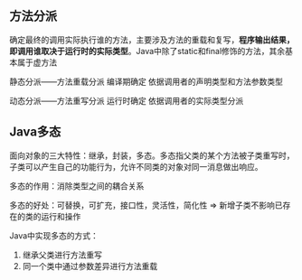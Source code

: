 ## 方法分派
确定最终的调用实际执行谁的方法，主要涉及方法的重载和复写，**程序输出结果，即调用谁取决于运行时的实际类型**。Java中除了static和final修饰的方法，其余基本属于虚方法

静态分派——方法重载分派
编译期确定
依据调用者的声明类型和方法参数类型

动态分派——方法重写分派
运行时确定
依据调用者的实际类型分派

## Java多态
面向对象的三大特性：继承，封装，多态。多态指父类的某个方法被子类重写时，子类可以产生自己的功能行为，允许不同类的对象对同一消息做出响应。

多态的作用：消除类型之间的耦合关系

多态的好处：可替换，可扩充，接口性，灵活性，简化性 => 新增子类不影响已存在的类的运行和操作

Java中实现多态的方式：
1. 继承父类进行方法重写
2. 同一个类中通过参数差异进行方法重载

